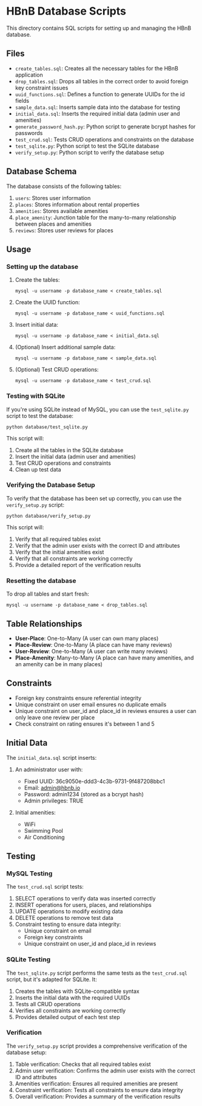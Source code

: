 # HBnB Database Scripts

This directory contains SQL scripts for setting up and managing the HBnB database.

## Files

- `create_tables.sql`: Creates all the necessary tables for the HBnB application
- `drop_tables.sql`: Drops all tables in the correct order to avoid foreign key constraint issues
- `uuid_functions.sql`: Defines a function to generate UUIDs for the id fields
- `sample_data.sql`: Inserts sample data into the database for testing
- `initial_data.sql`: Inserts the required initial data (admin user and amenities)
- `generate_password_hash.py`: Python script to generate bcrypt hashes for passwords
- `test_crud.sql`: Tests CRUD operations and constraints on the database
- `test_sqlite.py`: Python script to test the SQLite database
- `verify_setup.py`: Python script to verify the database setup

## Database Schema

The database consists of the following tables:

1. `users`: Stores user information
2. `places`: Stores information about rental properties
3. `amenities`: Stores available amenities
4. `place_amenity`: Junction table for the many-to-many relationship between places and amenities
5. `reviews`: Stores user reviews for places

## Usage

### Setting up the database

1. Create the tables:
   ```
   mysql -u username -p database_name < create_tables.sql
   ```

2. Create the UUID function:
   ```
   mysql -u username -p database_name < uuid_functions.sql
   ```

3. Insert initial data:
   ```
   mysql -u username -p database_name < initial_data.sql
   ```

4. (Optional) Insert additional sample data:
   ```
   mysql -u username -p database_name < sample_data.sql
   ```

5. (Optional) Test CRUD operations:
   ```
   mysql -u username -p database_name < test_crud.sql
   ```

### Testing with SQLite

If you're using SQLite instead of MySQL, you can use the `test_sqlite.py` script to test the database:

```
python database/test_sqlite.py
```

This script will:
1. Create all the tables in the SQLite database
2. Insert the initial data (admin user and amenities)
3. Test CRUD operations and constraints
4. Clean up test data

### Verifying the Database Setup

To verify that the database has been set up correctly, you can use the `verify_setup.py` script:

```
python database/verify_setup.py
```

This script will:
1. Verify that all required tables exist
2. Verify that the admin user exists with the correct ID and attributes
3. Verify that the initial amenities exist
4. Verify that all constraints are working correctly
5. Provide a detailed report of the verification results

### Resetting the database

To drop all tables and start fresh:
```
mysql -u username -p database_name < drop_tables.sql
```

## Table Relationships

- **User-Place**: One-to-Many (A user can own many places)
- **Place-Review**: One-to-Many (A place can have many reviews)
- **User-Review**: One-to-Many (A user can write many reviews)
- **Place-Amenity**: Many-to-Many (A place can have many amenities, and an amenity can be in many places)

## Constraints

- Foreign key constraints ensure referential integrity
- Unique constraint on user email ensures no duplicate emails
- Unique constraint on user_id and place_id in reviews ensures a user can only leave one review per place
- Check constraint on rating ensures it's between 1 and 5

## Initial Data

The `initial_data.sql` script inserts:

1. An administrator user with:
   - Fixed UUID: 36c9050e-ddd3-4c3b-9731-9f487208bbc1
   - Email: admin@hbnb.io
   - Password: admin1234 (stored as a bcrypt hash)
   - Admin privileges: TRUE

2. Initial amenities:
   - WiFi
   - Swimming Pool
   - Air Conditioning

## Testing

### MySQL Testing

The `test_crud.sql` script tests:

1. SELECT operations to verify data was inserted correctly
2. INSERT operations for users, places, and relationships
3. UPDATE operations to modify existing data
4. DELETE operations to remove test data
5. Constraint testing to ensure data integrity:
   - Unique constraint on email
   - Foreign key constraints
   - Unique constraint on user_id and place_id in reviews

### SQLite Testing

The `test_sqlite.py` script performs the same tests as the `test_crud.sql` script, but it's adapted for SQLite. It:

1. Creates the tables with SQLite-compatible syntax
2. Inserts the initial data with the required UUIDs
3. Tests all CRUD operations
4. Verifies all constraints are working correctly
5. Provides detailed output of each test step

### Verification

The `verify_setup.py` script provides a comprehensive verification of the database setup:

1. Table verification: Checks that all required tables exist
2. Admin user verification: Confirms the admin user exists with the correct ID and attributes
3. Amenities verification: Ensures all required amenities are present
4. Constraint verification: Tests all constraints to ensure data integrity
5. Overall verification: Provides a summary of the verification results

